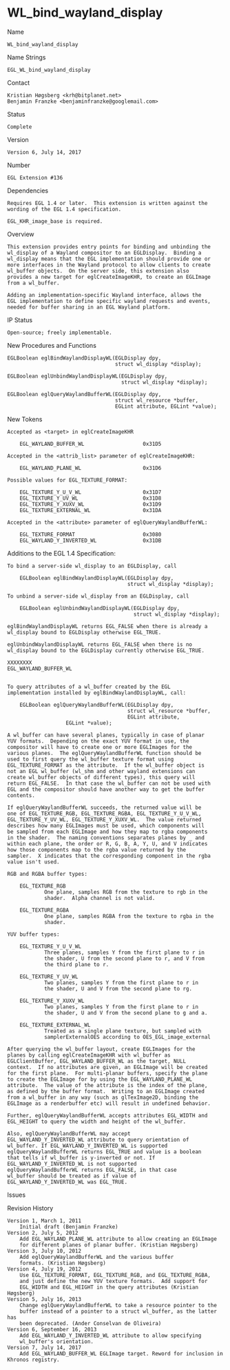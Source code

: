 # WL_bind_wayland_display

Name

    WL_bind_wayland_display

Name Strings

    EGL_WL_bind_wayland_display

Contact

    Kristian Høgsberg <krh@bitplanet.net>
    Benjamin Franzke <benjaminfranzke@googlemail.com>

Status

    Complete

Version

    Version 6, July 14, 2017

Number

    EGL Extension #136

Dependencies

    Requires EGL 1.4 or later.  This extension is written against the
    wording of the EGL 1.4 specification.

    EGL_KHR_image_base is required.

Overview

    This extension provides entry points for binding and unbinding the
    wl_display of a Wayland compositor to an EGLDisplay.  Binding a
    wl_display means that the EGL implementation should provide one or
    more interfaces in the Wayland protocol to allow clients to create
    wl_buffer objects.  On the server side, this extension also
    provides a new target for eglCreateImageKHR, to create an EGLImage
    from a wl_buffer.

    Adding an implementation-specific Wayland interface, allows the
    EGL implementation to define specific wayland requests and events,
    needed for buffer sharing in an EGL Wayland platform.

IP Status

    Open-source; freely implementable.

New Procedures and Functions

    EGLBoolean eglBindWaylandDisplayWL(EGLDisplay dpy,
                                       struct wl_display *display);

    EGLBoolean eglUnbindWaylandDisplayWL(EGLDisplay dpy,
                                         struct wl_display *display);

    EGLBoolean eglQueryWaylandBufferWL(EGLDisplay dpy,
                                       struct wl_resource *buffer,
                                       EGLint attribute, EGLint *value);

New Tokens

    Accepted as <target> in eglCreateImageKHR

        EGL_WAYLAND_BUFFER_WL                   0x31D5

    Accepted in the <attrib_list> parameter of eglCreateImageKHR:

        EGL_WAYLAND_PLANE_WL                    0x31D6

    Possible values for EGL_TEXTURE_FORMAT:

        EGL_TEXTURE_Y_U_V_WL                    0x31D7
        EGL_TEXTURE_Y_UV_WL                     0x31D8
        EGL_TEXTURE_Y_XUXV_WL                   0x31D9
        EGL_TEXTURE_EXTERNAL_WL                 0x31DA

    Accepted in the <attribute> parameter of eglQueryWaylandBufferWL:

        EGL_TEXTURE_FORMAT                      0x3080
        EGL_WAYLAND_Y_INVERTED_WL               0x31DB


Additions to the EGL 1.4 Specification:

    To bind a server-side wl_display to an EGLDisplay, call

        EGLBoolean eglBindWaylandDisplayWL(EGLDisplay dpy,
                                           struct wl_display *display);

    To unbind a server-side wl_display from an EGLDisplay, call
    
        EGLBoolean eglUnbindWaylandDisplayWL(EGLDisplay dpy,
                                             struct wl_display *display);

    eglBindWaylandDisplayWL returns EGL_FALSE when there is already a
    wl_display bound to EGLDisplay otherwise EGL_TRUE.

    eglUnbindWaylandDisplayWL returns EGL_FALSE when there is no
    wl_display bound to the EGLDisplay currently otherwise EGL_TRUE.

    XXXXXXXX 
    EGL_WAYLAND_BUFFER_WL


    To query attributes of a wl_buffer created by the EGL
    implementation installed by eglBindWaylandDisplayWL, call:

        EGLBoolean eglQueryWaylandBufferWL(EGLDisplay dpy,
                                           struct wl_resource *buffer,
                                           EGLint attribute,
					   EGLint *value);

    A wl_buffer can have several planes, typically in case of planar
    YUV formats.  Depending on the exact YUV format in use, the
    compositor will have to create one or more EGLImages for the
    various planes.  The eglQueryWaylandBufferWL function should be
    used to first query the wl_buffer texture format using
    EGL_TEXTURE_FORMAT as the attribute.  If the wl_buffer object is
    not an EGL wl_buffer (wl_shm and other wayland extensions can
    create wl_buffer objects of different types), this query will
    return EGL_FALSE.  In that case the wl_buffer can not be used with
    EGL and the compositor should have another way to get the buffer
    contents.

    If eglQueryWaylandBufferWL succeeds, the returned value will be
    one of EGL_TEXTURE_RGB, EGL_TEXTURE_RGBA, EGL_TEXTURE_Y_U_V_WL,
    EGL_TEXTURE_Y_UV_WL, EGL_TEXTURE_Y_XUXV_WL.  The value returned
    describes how many EGLImages must be used, which components will
    be sampled from each EGLImage and how they map to rgba components
    in the shader.  The naming conventions separates planes by _ and
    within each plane, the order or R, G, B, A, Y, U, and V indicates
    how those components map to the rgba value returned by the
    sampler.  X indicates that the corresponding component in the rgba
    value isn't used.

    RGB and RGBA buffer types:

        EGL_TEXTURE_RGB
                One plane, samples RGB from the texture to rgb in the
                shader.  Alpha channel is not valid.

        EGL_TEXTURE_RGBA
                One plane, samples RGBA from the texture to rgba in the
                shader.

    YUV buffer types:

        EGL_TEXTURE_Y_U_V_WL
                Three planes, samples Y from the first plane to r in
                the shader, U from the second plane to r, and V from
                the third plane to r.

        EGL_TEXTURE_Y_UV_WL
                Two planes, samples Y from the first plane to r in
                the shader, U and V from the second plane to rg.

        EGL_TEXTURE_Y_XUXV_WL
                Two planes, samples Y from the first plane to r in
                the shader, U and V from the second plane to g and a.

        EGL_TEXTURE_EXTERNAL_WL
                Treated as a single plane texture, but sampled with
                samplerExternalOES according to OES_EGL_image_external

    After querying the wl_buffer layout, create EGLImages for the
    planes by calling eglCreateImageKHR with wl_buffer as
    EGLClientBuffer, EGL_WAYLAND_BUFFER_WL as the target, NULL
    context.  If no attributes are given, an EGLImage will be created
    for the first plane.  For multi-planar buffers, specify the plane
    to create the EGLImage for by using the EGL_WAYLAND_PLANE_WL
    attribute.  The value of the attribute is the index of the plane,
    as defined by the buffer format.  Writing to an EGLImage created
    from a wl_buffer in any way (such as glTexImage2D, binding the
    EGLImage as a renderbuffer etc) will result in undefined behavior.

    Further, eglQueryWaylandBufferWL accepts attributes EGL_WIDTH and
    EGL_HEIGHT to query the width and height of the wl_buffer.

    Also, eglQueryWaylandBufferWL may accept
    EGL_WAYLAND_Y_INVERTED_WL attribute to query orientation of
    wl_buffer. If EGL_WAYLAND_Y_INVERTED_WL is supported
    eglQueryWaylandBufferWL returns EGL_TRUE and value is a boolean
    that tells if wl_buffer is y-inverted or not. If
    EGL_WAYLAND_Y_INVERTED_WL is not supported
    eglQueryWaylandBufferWL returns EGL_FALSE, in that case
    wl_buffer should be treated as if value of
    EGL_WAYLAND_Y_INVERTED_WL was EGL_TRUE.

Issues

Revision History

    Version 1, March 1, 2011
        Initial draft (Benjamin Franzke)
    Version 2, July 5, 2012
        Add EGL_WAYLAND_PLANE_WL attribute to allow creating an EGLImage
        for different planes of planar buffer. (Kristian Høgsberg)
    Version 3, July 10, 2012
        Add eglQueryWaylandBufferWL and the various buffer
        formats. (Kristian Høgsberg)
    Version 4, July 19, 2012
        Use EGL_TEXTURE_FORMAT, EGL_TEXTURE_RGB, and EGL_TEXTURE_RGBA,
        and just define the new YUV texture formats.  Add support for
        EGL_WIDTH and EGL_HEIGHT in the query attributes (Kristian Høgsberg)
    Version 5, July 16, 2013
        Change eglQueryWaylandBufferWL to take a resource pointer to the
        buffer instead of a pointer to a struct wl_buffer, as the latter has
        been deprecated. (Ander Conselvan de Oliveira)
    Version 6, September 16, 2013
        Add EGL_WAYLAND_Y_INVERTED_WL attribute to allow specifying
        wl_buffer's orientation.
    Version 7, July 14, 2017
        Add EGL_WAYLAND_BUFFER_WL EGLImage target. Reword for inclusion in
	Khronos registry.

